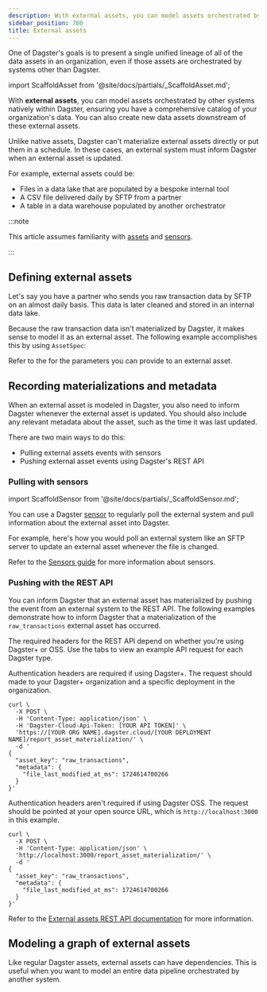 ```yaml
---
description: With external assets, you can model assets orchestrated by other systems natively within Dagster, ensuring you have a comprehensive catalog of your organization's data, and can also create new data assets downstream of these external assets.
sidebar_position: 700
title: External assets
---
```


One of Dagster's goals is to present a single unified lineage of all of the data assets in an organization, even if those assets are orchestrated by systems other than Dagster.

import ScaffoldAsset from '@site/docs/partials/\_ScaffoldAsset.md';

<ScaffoldAsset />

With **external assets**, you can model assets orchestrated by other systems natively within Dagster, ensuring you have a comprehensive catalog of your organization's data. You can also create new data assets downstream of these external assets.

Unlike native assets, Dagster can't materialize external assets directly or put them in a schedule. In these cases, an external system must inform Dagster when an external asset is updated.

For example, external assets could be:

- Files in a data lake that are populated by a bespoke internal tool
- A CSV file delivered daily by SFTP from a partner
- A table in a data warehouse populated by another orchestrator

:::note

This article assumes familiarity with [assets](/guides/build/assets/defining-assets) and [sensors](/guides/automate/sensors).

:::

## Defining external assets

Let's say you have a partner who sends you raw transaction data by SFTP on an almost daily basis. This data is later cleaned and stored in an internal data lake.

Because the raw transaction data isn't materialized by Dagster, it makes sense to model it as an external asset. The following example accomplishes this by using `AssetSpec`:

<CodeExample path="docs_snippets/docs_snippets/guides/data-modeling/external-assets/creating-external-assets.py" language="python" title="src/<project_name>/defs/assets.py" />

Refer to the <PyObject section="assets" module="dagster" object="AssetSpec" /> for the parameters you can provide to an external asset.

## Recording materializations and metadata

When an external asset is modeled in Dagster, you also need to inform Dagster whenever the external asset is updated. You should also include any relevant metadata about the asset, such as the time it was last updated.

There are two main ways to do this:

- Pulling external assets events with sensors
- Pushing external asset events using Dagster's REST API

### Pulling with sensors

import ScaffoldSensor from '@site/docs/partials/\_ScaffoldSensor.md';

<ScaffoldSensor />

You can use a Dagster [sensor](/guides/automate/sensors) to regularly poll the external system and pull information about the external asset into Dagster.

For example, here's how you would poll an external system like an SFTP server to update an external asset whenever the file is changed.

<CodeExample path="docs_snippets/docs_snippets/guides/data-modeling/external-assets/pulling-with-sensors.py" language="python" title="src/<project_name>/defs/sensors.py" />

Refer to the [Sensors guide](/guides/automate/sensors) for more information about sensors.

### Pushing with the REST API

You can inform Dagster that an external asset has materialized by pushing the event from an external system to the REST API. The following examples demonstrate how to inform Dagster that a materialization of the `raw_transactions` external asset has occurred.

The required headers for the REST API depend on whether you're using Dagster+ or OSS. Use the tabs to view an example API request for each Dagster type.

<Tabs>
<TabItem value="dagster-plus" label="Dagster+">

Authentication headers are required if using Dagster+. The request should made to your Dagster+ organization and a specific deployment in the organization.

```shell
curl \
  -X POST \
  -H 'Content-Type: application/json' \
  -H 'Dagster-Cloud-Api-Token: [YOUR API TOKEN]' \
  'https://[YOUR ORG NAME].dagster.cloud/[YOUR DEPLOYMENT NAME]/report_asset_materialization/' \
  -d '
{
  "asset_key": "raw_transactions",
  "metadata": {
    "file_last_modified_at_ms": 1724614700266
  }
}'
```

</TabItem>
<TabItem value="oss" label="OSS">

Authentication headers aren't required if using Dagster OSS. The request should be pointed at your open source URL, which is `http://localhost:3000` in this example.

```shell
curl \
  -X POST \
  -H 'Content-Type: application/json' \
  'http://localhost:3000/report_asset_materialization/' \
  -d '
{
  "asset_key": "raw_transactions",
  "metadata": {
    "file_last_modified_at_ms": 1724614700266
  }
}'
```

</TabItem>
</Tabs>

Refer to the [External assets REST API documentation](/api/dagster/external-assets-rest-api) for more information.

## Modeling a graph of external assets

Like regular Dagster assets, external assets can have dependencies. This is useful when you want to model an entire data pipeline orchestrated by another system.

<CodeExample path="docs_snippets/docs_snippets/guides/data-modeling/external-assets/dag-of-external-assets.py" language="python" title="src/<project_name>/defs/assets.py" />

